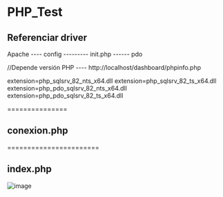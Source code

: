 # PHP_Test


## Referenciar driver
Apache ---- config --------- init.php ------ pdo 

//Depende versión PHP ---- http://localhost/dashboard/phpinfo.php

extension=php_sqlsrv_82_nts_x64.dll
extension=php_sqlsrv_82_ts_x64.dll
extension=php_pdo_sqlsrv_82_nts_x64.dll
extension=php_pdo_sqlsrv_82_ts_x64.dll


===============
## conexion.php
<?php

class Cconexion{

function ConexionBD(){

$host='localhost';
$dbname='dbprueba';
$username='sserver';
$password ='root';
$puerto=1433;

try{
    $conn = new PDO ("sqlsrv:Server-$host,$puerto;Database-$dbname",$username, $password);
    echo "Se conectó correctamen a la base de datos";
}
    catch(PDOException $exp){
    echo ("No se logró conectar correctamente con la base de datos: $dbname, error: $exp");
}
    return $conn;
}

?>


=======================
## index.php

![image](https://github.com/elvisdev0/PHP_Test/assets/57382598/e695536f-b9aa-4ac8-a76e-09405ca14358)
